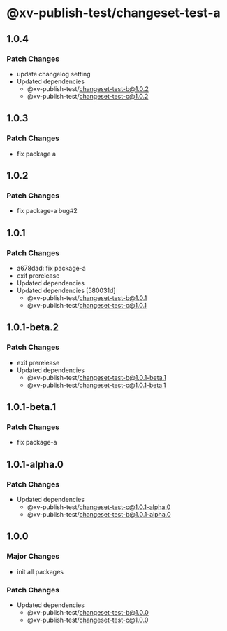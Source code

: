 # @xv-publish-test/changeset-test-a

## 1.0.4

### Patch Changes

- update changelog setting
- Updated dependencies
  - @xv-publish-test/changeset-test-b@1.0.2
  - @xv-publish-test/changeset-test-c@1.0.2

## 1.0.3

### Patch Changes

- fix package a

## 1.0.2

### Patch Changes

- fix package-a bug#2

## 1.0.1

### Patch Changes

- a678dad: fix package-a
- exit prerelease
- Updated dependencies
- Updated dependencies [580031d]
  - @xv-publish-test/changeset-test-b@1.0.1
  - @xv-publish-test/changeset-test-c@1.0.1

## 1.0.1-beta.2

### Patch Changes

- exit prerelease
- Updated dependencies
  - @xv-publish-test/changeset-test-b@1.0.1-beta.1
  - @xv-publish-test/changeset-test-c@1.0.1-beta.1

## 1.0.1-beta.1

### Patch Changes

- fix package-a

## 1.0.1-alpha.0

### Patch Changes

- Updated dependencies
  - @xv-publish-test/changeset-test-c@1.0.1-alpha.0
  - @xv-publish-test/changeset-test-b@1.0.1-alpha.0

## 1.0.0

### Major Changes

- init all packages

### Patch Changes

- Updated dependencies
  - @xv-publish-test/changeset-test-b@1.0.0
  - @xv-publish-test/changeset-test-c@1.0.0
